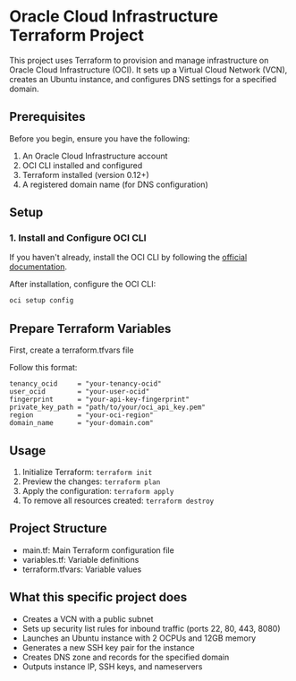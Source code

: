 # Oracle Cloud Infrastructure Terraform Project

This project uses Terraform to provision and manage infrastructure on Oracle Cloud Infrastructure (OCI). It sets up a Virtual Cloud Network (VCN), creates an Ubuntu instance, and configures DNS settings for a specified domain.

## Prerequisites

Before you begin, ensure you have the following:

1. An Oracle Cloud Infrastructure account
2. OCI CLI installed and configured
3. Terraform installed (version 0.12+)
4. A registered domain name (for DNS configuration)

## Setup

### 1. Install and Configure OCI CLI

If you haven't already, install the OCI CLI by following the [official documentation](https://docs.oracle.com/en-us/iaas/Content/API/SDKDocs/cliinstall.htm).

After installation, configure the OCI CLI:

```bash
oci setup config
```
## Prepare Terraform Variables 
First, create a terraform.tfvars file

Follow this format:
```
tenancy_ocid     = "your-tenancy-ocid"
user_ocid        = "your-user-ocid"
fingerprint      = "your-api-key-fingerprint"
private_key_path = "path/to/your/oci_api_key.pem"
region           = "your-oci-region"
domain_name      = "your-domain.com"
```
## Usage
1. Initialize Terraform: ```terraform init```
2. Preview the changes: ```terraform plan```
3. Apply the configuration: ```terraform apply```
4. To remove all resources created: ```terraform destroy```

## Project Structure
- main.tf: Main Terraform configuration file
- variables.tf: Variable definitions
- terraform.tfvars: Variable values


## What this specific project does
- Creates a VCN with a public subnet
- Sets up security list rules for inbound traffic (ports 22, 80, 443, 8080)
- Launches an Ubuntu instance with 2 OCPUs and 12GB memory
- Generates a new SSH key pair for the instance
- Creates DNS zone and records for the specified domain
- Outputs instance IP, SSH keys, and nameservers
